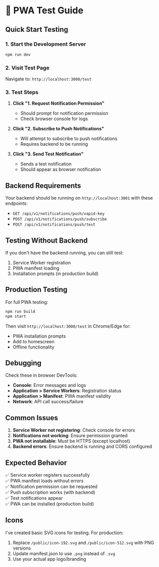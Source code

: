 # 🚀 PWA Test Guide

## Quick Start Testing

### 1. Start the Development Server
```bash
npm run dev
```

### 2. Visit Test Page
Navigate to: `http://localhost:3000/test`

### 3. Test Steps
1. **Click "1. Request Notification Permission"**
   - Should prompt for notification permission
   - Check browser console for logs

2. **Click "2. Subscribe to Push Notifications"**
   - Will attempt to subscribe to push notifications
   - Requires backend to be running

3. **Click "3. Send Test Notification"**
   - Sends a test notification
   - Should appear as browser notification

## Backend Requirements

Your backend should be running on `http://localhost:3001` with these endpoints:
- `GET /api/v1/notifications/push/vapid-key`
- `POST /api/v1/notifications/push/subscribe`
- `POST /api/v1/notifications/push/test`

## Testing Without Backend

If you don't have the backend running, you can still test:
1. Service Worker registration
2. PWA manifest loading
3. Installation prompts (in production build)

## Production Testing

For full PWA testing:
```bash
npm run build
npm start
```

Then visit `http://localhost:3000/test` in Chrome/Edge for:
- PWA installation prompts
- Add to homescreen
- Offline functionality

## Debugging

Check these in browser DevTools:
- **Console**: Error messages and logs
- **Application > Service Workers**: Registration status
- **Application > Manifest**: PWA manifest validity
- **Network**: API call success/failure

## Common Issues

1. **Service Worker not registering**: Check console for errors
2. **Notifications not working**: Ensure permission granted
3. **PWA not installable**: Must be HTTPS (except localhost)
4. **Backend errors**: Ensure backend is running and CORS configured

## Expected Behavior

✅ Service worker registers successfully  
✅ PWA manifest loads without errors  
✅ Notification permission can be requested  
✅ Push subscription works (with backend)  
✅ Test notifications appear  
✅ PWA can be installed (production build)  

## Icons

I've created basic SVG icons for testing. For production:
1. Replace `/public/icon-192.svg` and `/public/icon-512.svg` with PNG versions
2. Update manifest.json to use `.png` instead of `.svg`
3. Use your actual app logo/branding
